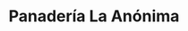 ---
title: "Panadería La Anónima"
url: /padre-las-casas/panaderia-la-anonima-aillacara/
shop: panadería
---